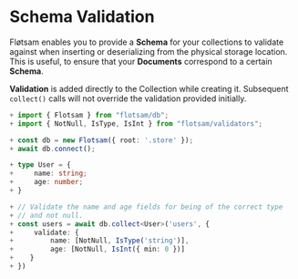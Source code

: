 <!-- @format -->

# Schema Validation

Fløtsam enables you to provide a **Schema** for your collections to validate against when inserting or deserializing from the physical storage location. This is useful, to ensure that your **Documents** correspond to a certain **Schema**.

**Validation** is added directly to the Collection while creating it. Subsequent `collect()` calls will not override the validation provided initially.

```ts
+ import { Flotsam } from "flotsam/db";
+ import { NotNull, IsType, IsInt } from "flotsam/validators";

+ const db = new Flotsam({ root: '.store' });
+ await db.connect();

+ type User = {
+     name: string;
+     age: number;
+ }

+ // Validate the name and age fields for being of the correct type
+ // and not null.
+ const users = await db.collect<User>('users', {
+     validate: {
+         name: [NotNull, IsType('string')],
+         age: [NotNull, IsInt({ min: 0 })]
+    }
+ })
```
